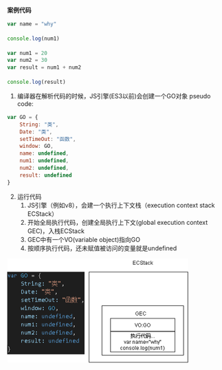 **案例代码**
```javascript
var name = "why"

console.log(num1)

var num1 = 20
var num2 = 30
var result = num1 + num2

console.log(result)
```
1. 编译器在解析代码的时候，JS引擎(ES3以前)会创建一个GO对象
pseudo code:
```javascript
var GO = {
    String: "类",
    Date: "类",
    setTimeOut: "函数",
    window: GO,
    name: undefined,
    num1: undefined,
    num2: undefined,
    result: undefined
}
```
2. 运行代码
   1. JS引擎（例如v8），会建一个执行上下文栈（execution context stack ECStack）
   2. 开始全局执行代码，创建全局执行上下文(global execution context GEC)，入栈ECStack
   3. GEC中有一个VO(variable object)指向GO
   4. 按顺序执行代码，还未赋值被访问的变量就是undefined

![](./assets/01_全局代码执行过程.png)
